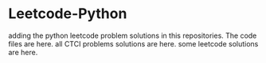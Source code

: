 # Leetcode-Python
adding the python leetcode problem solutions in this repositories. 
The code files are here.
all CTCI problems solutions are here.
some leetcode solutions are here.
















































































































